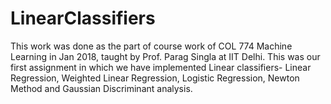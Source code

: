 # LinearClassifiers<br />
This work was done as the part of course work of COL 774 Machine Learning in Jan 2018, taught by Prof. Parag Singla at IIT Delhi. This was our first assignment in which we have implemented Linear classifiers- Linear Regression, Weighted Linear Regression, Logistic Regression, Newton Method and Gaussian Discriminant analysis.
